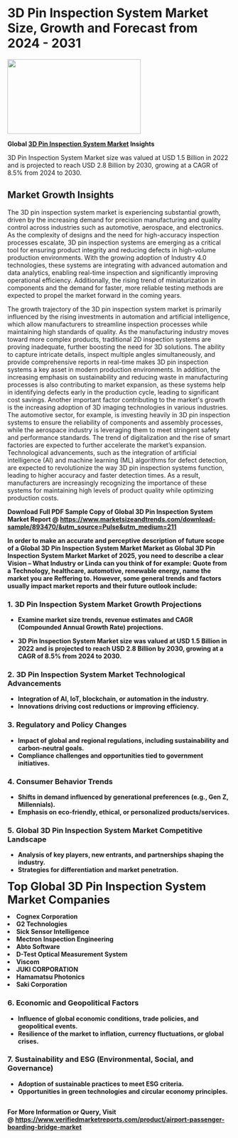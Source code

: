 <H1>3D Pin Inspection System Market Size, Growth and Forecast from 2024 - 2031</H1><img class="aligncenter size-medium wp-image-584254" src="https://thirdeyenews.in/wp-content/uploads/2024/09/Global-Market-Research-300x168.jpeg" alt="" width="300" height="168" /><p><strong>Global&nbsp;<a href="https://www.marketsizeandtrends.com/download-sample/893470/&amp;utm_source=Pulse&amp;utm_medium=211">3D Pin Inspection System Market</a> Insights</strong></p><p>3D Pin Inspection System Market size was valued at USD 1.5 Billion in 2022 and is projected to reach USD 2.8 Billion by 2030, growing at a CAGR of 8.5% from 2024 to 2030.</p><p><h2>Market Growth Insights</h2> <p>The 3D pin inspection system market is experiencing substantial growth, driven by the increasing demand for precision manufacturing and quality control across industries such as automotive, aerospace, and electronics. As the complexity of designs and the need for high-accuracy inspection processes escalate, 3D pin inspection systems are emerging as a critical tool for ensuring product integrity and reducing defects in high-volume production environments. With the growing adoption of Industry 4.0 technologies, these systems are integrating with advanced automation and data analytics, enabling real-time inspection and significantly improving operational efficiency. Additionally, the rising trend of miniaturization in components and the demand for faster, more reliable testing methods are expected to propel the market forward in the coming years.</p> <p><strong></strong></p> <p>The growth trajectory of the 3D pin inspection system market is primarily influenced by the rising investments in automation and artificial intelligence, which allow manufacturers to streamline inspection processes while maintaining high standards of quality. As the manufacturing industry moves toward more complex products, traditional 2D inspection systems are proving inadequate, further boosting the need for 3D solutions. The ability to capture intricate details, inspect multiple angles simultaneously, and provide comprehensive reports in real-time makes 3D pin inspection systems a key asset in modern production environments. In addition, the increasing emphasis on sustainability and reducing waste in manufacturing processes is also contributing to market expansion, as these systems help in identifying defects early in the production cycle, leading to significant cost savings. Another important factor contributing to the market's growth is the increasing adoption of 3D imaging technologies in various industries. The automotive sector, for example, is investing heavily in 3D pin inspection systems to ensure the reliability of components and assembly processes, while the aerospace industry is leveraging them to meet stringent safety and performance standards. The trend of digitalization and the rise of smart factories are expected to further accelerate the market’s expansion. Technological advancements, such as the integration of artificial intelligence (AI) and machine learning (ML) algorithms for defect detection, are expected to revolutionize the way 3D pin inspection systems function, leading to higher accuracy and faster detection times. As a result, manufacturers are increasingly recognizing the importance of these systems for maintaining high levels of product quality while optimizing production costs. <p><strong></p><p><span class=""><strong>Download Full PDF Sample Copy of Global 3D Pin Inspection System Market Report</strong> @ <a href="https://www.marketsizeandtrends.com/download-sample/893470/&amp;utm_source=Pulse&amp;utm_medium=211" target="_blank">https://www.marketsizeandtrends.com/download-sample/893470/&amp;utm_source=Pulse&amp;utm_medium=211</a></span></p><p>In order to make an accurate and perceptive description of future scope of a Global&nbsp;3D Pin Inspection System Market Market as Global&nbsp;3D Pin Inspection System Market Market of 2025, you need to describe a clear Vision &ndash; What Industry or Linda can you think of for example: Quote from a Technology, healthcare, automotive, renewable energy, name the market you are Reffering to. However, some general trends and factors usually impact market reports and their future outlook include:</p><h3>1.&nbsp;<strong>3D Pin Inspection System Market Growth Projections</strong></h3><ul><li>Examine market size trends, revenue estimates and CAGR (Compounded Annual Growth Rate) projections.</li><li><p>3D Pin Inspection System Market size was valued at USD 1.5 Billion in 2022 and is projected to reach USD 2.8 Billion by 2030, growing at a CAGR of 8.5% from 2024 to 2030.</p></li></ul><h3>2.&nbsp;<strong>3D Pin Inspection System Market Technological Advancements</strong></h3><ul><li>Integration of AI, IoT, blockchain, or automation in the industry.</li><li>Innovations driving cost reductions or improving efficiency.</li></ul><h3>3.&nbsp;<strong>Regulatory and Policy Changes</strong></h3><ul><li>Impact of global and regional regulations, including sustainability and carbon-neutral goals.</li><li>Compliance challenges and opportunities tied to government initiatives.</li></ul><h3>4.&nbsp;<strong>Consumer Behavior Trends</strong></h3><ul><li>Shifts in demand influenced by generational preferences (e.g., Gen Z, Millennials).</li><li>Emphasis on eco-friendly, ethical, or personalized products/services.</li></ul><h3>5.&nbsp;<strong>Global 3D Pin Inspection System Market Competitive Landscape</strong></h3><ul><li>Analysis of key players, new entrants, and partnerships shaping the industry.</li><li>Strategies for differentiation and market penetration.</li></ul><p data-pm-slice="1 1 []"><span style="color: inherit; font-family: inherit; font-size: 25px;">Top Global 3D Pin Inspection System Market Companies</span></p><div class="" data-test-id=""><p><li>Cognex Corporation</li><li> G2 Technologies</li><li> Sick Sensor Intelligence</li><li> Mectron Inspection Engineering</li><li> Abto Software</li><li> D-Test Optical Measurement System</li><li> Viscom</li><li> JUKI CORPORATION</li><li> Hamamatsu Photonics</li><li> Saki Corporation</li></p></div><h3>6.&nbsp;<strong>Economic and Geopolitical Factors</strong></h3><ul><li>Influence of global economic conditions, trade policies, and geopolitical events.</li><li>Resilience of the market to inflation, currency fluctuations, or global crises.</li></ul><h3>7.&nbsp;<strong>Sustainability and ESG (Environmental, Social, and Governance)</strong></h3><ul><li>Adoption of sustainable practices to meet ESG criteria.</li><li>Opportunities in green technologies and circular economy principles.</li></ul><h2><strong style="font-size: 14px;">For More Information or Query, Visit @&nbsp;</strong><a style="background-color: #ffffff; font-size: 14px;" href="https://www.marketsizeandtrends.com/report/3d-pin-inspection-system-market/" target="_blank">https://www.verifiedmarketreports.com/product/airport-passenger-boarding-bridge-market</a></h2>
